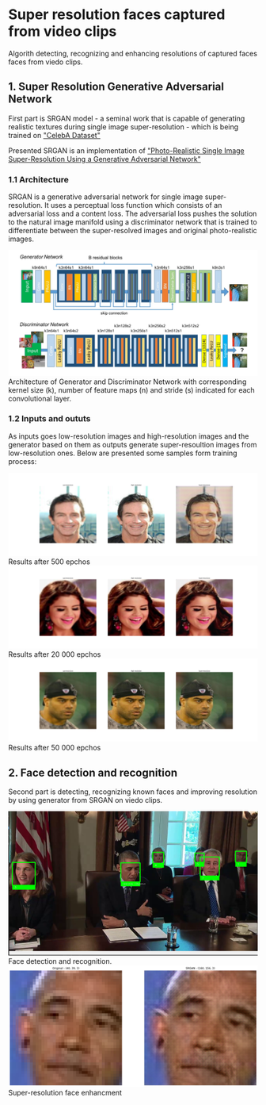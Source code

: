 # Super resolution faces captured from video clips

Algorith detecting, recognizing and enhancing resolutions of captured faces faces from viedo clips. 

## 1. Super Resolution Generative Adversarial Network
First part is SRGAN model - a seminal work that is capable of generating realistic textures during single image super-resolution - which is being trained on ["CelebA Dataset"](https://mmlab.ie.cuhk.edu.hk/projects/CelebA.html) 

Presented SRGAN is an implementation of ["Photo-Realistic Single Image Super-Resolution Using a Generative Adversarial Network"](https://arxiv.org/abs/1609.04802)

### 1.1 Architecture
SRGAN is a generative adversarial network for single image super-resolution. It uses a perceptual loss function which consists of an adversarial loss and a content loss. The adversarial loss pushes the solution to the natural image manifold using a discriminator network that is trained to differentiate between the super-resolved images and original photo-realistic images. 

<img src='images/srgan.png' />
Architecture of Generator and Discriminator Network with corresponding kernel size (k), number of feature maps
(n) and stride (s) indicated for each convolutional layer.

### 1.2 Inputs and oututs
As inputs goes low-resolution images and high-resolution images and the generator based on them as outputs generate super-resoultion images from low-resolution ones. Below are presented some samples form training process:

<img src='images/501_epoch.png' />
Results after 500 epchos

<img src='images/20001_epoch.png' />
Results after 20 000 epchos

<img src='images/50001_epoch.png' />
Results after 50 000 epchos

## 2. Face detection and recognition
Second part is detecting, recognizing known faces and improving resolution by using generator from SRGAN on viedo clips.

<img src='images/face_detection.png' />
Face detection and recognition.

<img src='images/face_srgan.png' />
Super-resolution face enhancment
